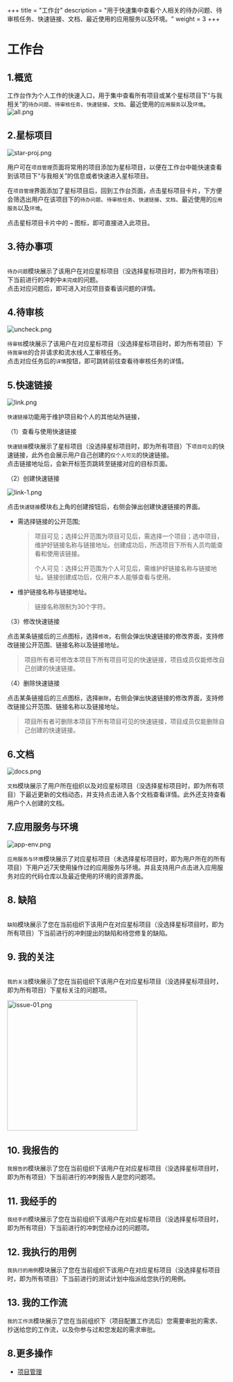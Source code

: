 +++
title = "工作台"
description = "用于快速集中查看个人相关的待办问题、待审核任务、快速链接、文档、最近使用的应用服务以及环境。"
weight = 3
+++

# 工作台      

## 1.概览
工作台作为个人工作的快速入口，用于集中查看所有项目或某个星标项目下“与我相关”的`待办问题`、`待审核任务`、`快速链接`、`文档`、最近使用的`应用服务`以及`环境`。
<img src="https://file.open.hand-china.com/hsop-image/doc_classify/0/3aa86dc194664b88a6066e38b239db2b/all.png" alt="all.png" width="auto" height="auto" />


## 2.星标项目

<img src="https://file.open.hand-china.com/hsop-image/doc_classify/0/3f19415afe40442d8268cb6eef578075/star-proj.png" alt="star-proj.png" width="auto" height="auto" />

用户可在`项目管理`页面将常用的项目添加为星标项目，以便在工作台中能快速查看到该项目下“与我相关”的信息或者快速进入星标项目。      

在`项目管理`界面添加了星标项目后，回到工作台页面，点击星标项目卡片，下方便会筛选出用户在该项目下的`待办问题`、`待审核任务`、`快速链接`、`文档`、最近使用的`应用服务`以及`环境`。

点击星标项目卡片中的 `→` 图标，即可直接进入此项目。

## 3.待办事项

<img src="https://file.open.hand-china.com/hsop-doc/doc_classify/0/536b92c6a5b94a009f0daf713f504b9a@image.png" alt="" width="auto" height="auto" />

`待办问题`模块展示了该用户在对应星标项目（没选择星标项目时，即为所有项目）下当前进行的冲刺中`未完成`的问题。    
点击对应问题后，即可进入对应项目查看该问题的详情。      


## 4.待审核


<img src="https://file.open.hand-china.com/hsop-image/doc_classify/0/e15ee48c92fd4005836a7f2ece5daf52/uncheck.png" alt="uncheck.png" width="auto" height="auto" />

`待审核`模块展示了该用户在对应星标项目（没选择星标项目时，即为所有项目）下`待我审核`的合并请求和流水线人工审核任务。    
点击对应任务后的`详情`按钮，即可跳转前往查看待审核任务的详情。 


## 5.快速链接   

<img src="https://file.open.hand-china.com/hsop-image/doc_classify/0/fbc9a2bde1fd42d0a016a10b9a135809/link.png" alt="link.png" width="auto" height="auto" />

`快速链接`功能用于维护项目和个人的其他站外链接，

（1）查看与使用快速链接     

`快速链接`模块展示了星标项目（没选择星标项目时，即为所有项目）下`项目可见`的快速链接，此外也会展示用户自己创建的`仅个人可见`的快速链接。       
点击链接地址后，会新开标签页跳转至链接对应的目标页面。        

（2）创建快速链接   

<img src="https://file.open.hand-china.com/hsop-image/doc_classify/0/449bd97a29b24b0299c5cf8c3117dbf1/link-1.png" alt="link-1.png" width="auto" height="auto" />


点击`快速链接`模块右上角的创建按钮后，右侧会弹出创建快速链接的界面。    

- 需选择链接的公开范围;     
    
    > 项目可见；选择公开范围为项目可见后，需选择一个项目；选中项目，维护好链接名称与链接地址。创建成功后，所选项目下所有人员均能查看和使用该链接。
    > 
    > 个人可见：选择公开范围为个人可见后，需维护好链接名称与链接地址。链接创建成功后，仅用户本人能够查看与使用。   


- 维护链接名称与链接地址。

    > 链接名称限制为30个字符。


（3）修改快速链接   

点击某条链接后的三点图标，选择`修改`，右侧会弹出快速链接的修改界面，支持修改链接公开范围、链接名称以及链接地址。    

<blockquote class="note">
项目所有者可修改本项目下所有项目可见的快速链接，项目成员仅能修改自己创建的快速链接。

</blockquote>

（4）删除快速链接   

点击某条链接后的三点图标，选择`删除`，右侧会弹出快速链接的修改界面，支持修改链接公开范围、链接名称以及链接地址。    

<blockquote class="note">
项目所有者可删除本项目下所有项目可见的快速链接，项目成员仅能删除自己创建的快速链接。

</blockquote>

## 6.文档

<img src="https://file.open.hand-china.com/hsop-image/doc_classify/0/4c165413848a45bb97eefcac76f0f191/docs.png" alt="docs.png" width="auto" height="auto" />


`文档`模块展示了用户所在组织以及对应星标项目（没选择星标项目时，即为所有项目）下最近更新的文档动态，并支持点击进入各个文档查看详情。此外还支持查看用户个人创建的文档。


## 7.应用服务与环境

<img src="https://file.open.hand-china.com/hsop-image/doc_classify/0/5ed0f966ba8b4f818d4a9fe57d6f1815/app-env.png" alt="app-env.png" width="auto" height="auto" />


`应用服务与环境`模块展示了对应星标项目（未选择星标项目时，即为用户所在的所有项目）下用户近7天使用操作过的应用服务与环境。并且支持用户点击进入应用服务对应的代码仓库以及最近使用的环境的资源界面。

## 8. 缺陷


<img src="https://file.open.hand-china.com/hsop-doc/doc_classify/0/17c41a3088164edcac00a54ea59b60a1@image.png" alt="" width="auto" height="auto" />

`缺陷`模块展示了您在当前组织下该用户在对应星标项目（没选择星标项目时，即为所有项目）下当前进行的冲刺提出的缺陷和待您修复的缺陷。


## 9. 我的关注

<img src="https://file.open.hand-china.com/hsop-doc/doc_classify/0/e91d8558631d4502a72bd55e05c05466@image.png" alt="" width="auto" height="auto" />

`我的关注`模块展示了您在当前组织下该用户在对应星标项目（没选择星标项目时，即为所有项目）下星标关注的问题项。

<img src="https://file.open.hand-china.com/hsop-image/doc_classify/0/3c9544a8230a4f78b60f22de2baf3016@issue-01.png" alt="issue-01.png" width="300" height="auto" />

## 10. 我报告的

`我报告的`模块展示了您在当前组织下该用户在对应星标项目（没选择星标项目时，即为所有项目）下当前进行的冲刺报告人是您的问题项。

## 11. 我经手的

`我经手的`模块展示了您在当前组织下该用户在对应星标项目（没选择星标项目时，即为所有项目）下当前进行的冲刺您经办过的问题项。

## 12. 我执行的用例

`我执行的用例`模块展示了您在当前组织下该用户在对应星标项目（没选择星标项目时，即为所有项目）下当前进行的测试计划中指派给您执行的用例。

## 13. 我的工作流

`我的工作流`模块展示了您在当前组织下（项目配置工作流后）您需要审批的需求、抄送给您的工作流，以及你参与过和您发起的需求审批。

## 8.更多操作  

- [项目管理](../createapp)  